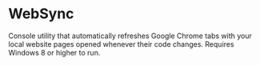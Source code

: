 WebSync
=======

Console utility that automatically refreshes Google Chrome tabs with your local website pages opened whenever their code changes. Requires Windows 8 or higher to run.
